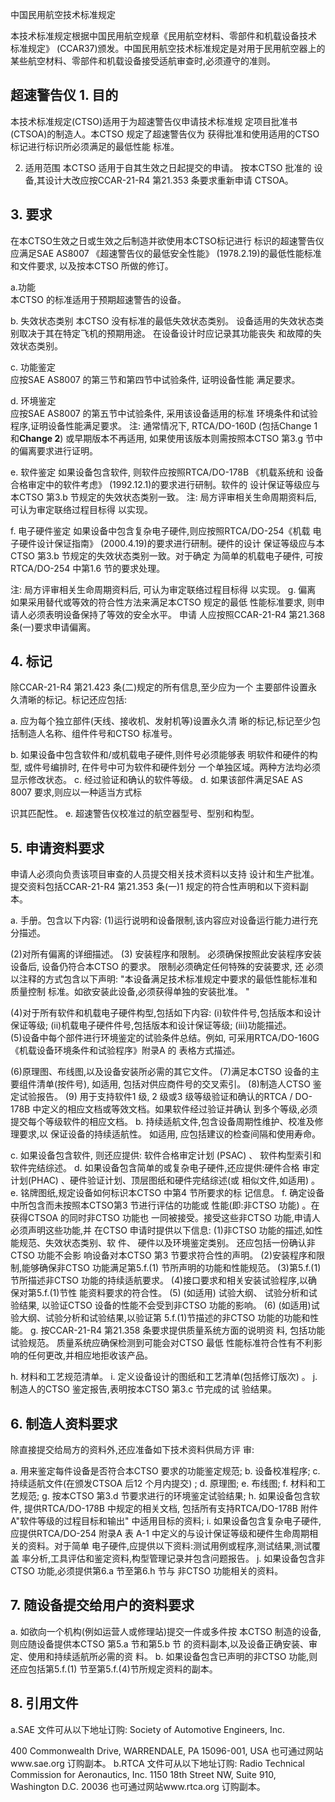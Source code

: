  
中国民用航空技术标准规定 
 
本技术标准规定根据中国民用航空规章《民用航空材料、零部件和机载设备技术
标准规定》
(CCAR37)颁发。中国民用航空技术标准规定是对用于民用航空器上的
某些航空材料、零部件和机载设备接受适航审查时,必须遵守的准则。 

## 超速警告仪 1. 目的

本技术标准规定(CTSO)适用于为超速警告仪申请技术标准规
定项目批准书(CTSOA)的制造人。本CTSO 规定了超速警告仪为
获得批准和使用适用的CTSO 标记进行标识所必须满足的最低性能 标准。 

2. 适用范围 
本CTSO 适用于自其生效之日起提交的申请。
按本CTSO 批准的
设备,其设计大改应按CCAR-21-R4 第21.353 条要求重新申请 CTSOA。 

## 3. 要求

在本CTSO生效之日或生效之后制造并欲使用本CTSO标记进行
标识的超速警告仪应满足SAE AS8007
《超速警告仪的最低安全性能》
(1978.2.19)的最低性能标准和文件要求,
以及按本CTSO 所做的修订。
 

a.功能  
本CTSO 的标准适用于预期超速警告的设备。 

b. 失效状态类别 
本CTSO 没有标准的最低失效状态类别。
设备适用的失效状态类
别取决于其在特定飞机的预期用途。
在设备设计时应记录其功能丧失
和故障的失效状态类别。 

c. 功能鉴定  
应按SAE AS8007 的第三节和第四节中试验条件,
证明设备性能
满足要求。 

d. 环境鉴定  
应按SAE AS8007 的第五节中试验条件,
采用该设备适用的标准
环境条件和试验程序,证明设备性能满足要求。 
注:
通常情况下, RTCA/DO-160D
(包括Change 1 和**Change 2**)
或早期版本不再适用,
如果使用该版本则需按照本CTSO 第3.g 节中
的偏离要求进行证明。 

e. 软件鉴定 
如果设备包含软件,
则软件应按照RTCA/DO-178B
《机载系统和
设备合格审定中的软件考虑》
(1992.12.1)的要求进行研制。软件的
设计保证等级应与本CTSO 第3.b 节规定的失效状态类别一致。 
注:
局方评审相关生命周期资料后,
可认为审定联络过程目标得
以实现。 

f. 电子硬件鉴定 
如果设备中包含复杂电子硬件,则应按照RTCA/DO-254《机载
电子硬件设计保证指南》
(2000.4.19)的要求进行研制。硬件的设计
保证等级应与本CTSO 第3.b 节规定的失效状态类别一致。对于确定
为简单的机载电子硬件,
可按RTCA/DO-254 中第1.6 节的要求处理。
 
注:
局方评审相关生命周期资料后,
可认为审定联络过程目标得
以实现。 
g. 偏离 如果采用替代或等效的符合性方法来满足本CTSO 规定的最低
性能标准要求,
则申请人必须表明设备保持了等效的安全水平。
申请
人应按照CCAR-21-R4 第21.368 条(一)要求申请偏离。 

## 4. 标记

除CCAR-21-R4 第21.423 条(二)规定的所有信息,至少应为一个
主要部件设置永久清晰的标记。标记还应包括: 

a. 应为每个独立部件(天线、接收机、发射机等)设置永久清
晰的标记,标记至少包括制造人名称、组件件号和CTSO 标准号。 

b. 如果设备中包含软件和/或机载电子硬件,则件号必须能够表
明软件和硬件的构型,
或件号编排时,
在件号中可为软件和硬件划分
一个单独区域。两种方法均必须显示修改状态。 c. 经过验证和确认的软件等级。 
d. 如果该部件满足SAE AS 8007 要求,则应以一种适当方式标

识其匹配性。 
e. 超速警告仪校准过的航空器型号、型别和构型。 

## 5. 申请资料要求

申请人必须向负责该项目审查的人员提交相关技术资料以支持
设计和生产批准。提交资料包括CCAR-21-R4 第21.353 条(一)1
规定的符合性声明和以下资料副本。 

a. 手册。包含以下内容: 
(1)运行说明和设备限制,该内容应对设备运行能力进行充
分描述。 

(2)对所有偏离的详细描述。 
(3)
安装程序和限制。
必须确保按照此安装程序安装设备后,
设备仍符合本CTSO 的要求。
限制必须确定任何特殊的安装要求,
还
必须以注释的方式包含以下声明: 
"本设备满足技术标准规定中要求的最低性能标准和质量控制
标准。如欲安装此设备,必须获得单独的安装批准。
" 

(4)对于所有软件和机载电子硬件构型,包括如下内容: 
(i)软件件号,包括版本和设计保证等级; 
(ii)机载电子硬件件号,包括版本和设计保证等级; 
(iii)功能描述。  
(5)设备中每个部件进行环境鉴定的试验条件总结。例如,
可采用RTCA/DO-160G《机载设备环境条件和试验程序》附录A 的
表格方式描述。 

(6)原理图、布线图,以及设备安装所必需的其它文件。 
(7)满足本CTSO 设备的主要组件清单(按件号), 如适用,
包括对供应商件号的交叉索引。 
(8)制造人CTSO 鉴定试验报告。 
(9)
用于支持软件1 级,
2 级或3 级等级验证和确认的RTCA 
/ DO-178B 中定义的相应文档或等效文档。如果软件经过验证并确认 到多个等级,必须提交每个等级软件的相应文档。 
b. 持续适航文件,包含设备周期性维护、校准及修理要求,以
保证设备的持续适航性。
如适用,
应包括建议的检查间隔和使用寿命。
 
c. 如果设备包含软件,
则还应提供:
软件合格审定计划
(PSAC)
、
软件构型索引和软件完结综述。 
d. 如果设备包含简单的或复杂电子硬件,还应提供:硬件合格
审定计划(PHAC)
、硬件验证计划、顶层图纸和硬件完结综述(或
相似文件,如适用)
。 
e. 铭牌图纸,规定设备如何标识本CTSO 中第4 节所要求的标
记信息。 
f. 确定设备中所包含而未按照本CTSO第3 节进行评估的功能或
性能(即:非CTSO 功能)
。在获得CTSOA 的同时非CTSO 功能也
一同被接受。接受这些非CTSO 功能,申请人必须声明这些功能,并
在CTSO 申请时提供以下信息: 
(1)非CTSO 功能的描述,如性能规范、失效状态类别、软
件、
硬件以及环境鉴定类别。
还应包括一份确认非CTSO 功能不会影
响设备对本CTSO 第3 节要求符合性的声明。 
(2)安装程序和限制,能够确保非CTSO 功能满足第5.f.(1)
节所声明的功能和性能规范。 
(3)第5.f.(1)节所描述非CTSO 功能的持续适航要求。 
(4)接口要求和相关安装试验程序,以确保对第5.f.(1)节性
能资料要求的符合性。 
(5)
(如适用)
试验大纲、
试验分析和试验结果,
以验证CTSO
设备的性能不会受到非CTSO 功能的影响。 
(6)
(如适用)试验大纲、试验分析和试验结果,以验证第
5.f.(1)节描述的非CTSO 功能的功能和性能。 
g. 按CCAR-21-R4 第21.358 条要求提供质量系统方面的说明资
料,
包括功能试验规范。
质量系统应确保检测到可能会对CTSO 最低
性能标准符合性有不利影响的任何更改,并相应地拒收该产品。 

h. 材料和工艺规范清单。 
i. 定义设备设计的图纸和工艺清单(包括修订版次)
。 
j. 制造人的CTSO 鉴定报告,表明按本CTSO 第3.c 节完成的试
验结果。 

## 6. 制造人资料要求

除直接提交给局方的资料外,还应准备如下技术资料供局方评
审: 

a. 用来鉴定每件设备是否符合本CTSO 要求的功能鉴定规范; 
b. 设备校准程序; 
c. 持续适航文件(在颁发CTSOA 后12 个月内提交)
; 
d. 原理图; 
e. 布线图; 
f. 材料和工艺规范; 
g. 按本CTSO 第3.d 节要求进行的环境鉴定试验结果; 
h. 如果设备包含软件,
提供RTCA/DO-178B 中规定的相关文档,
包括所有支持RTCA/DO-178B 附件A"软件等级的过程目标和输出"
中适用目标的资料; 
i. 如果设备包含复杂电子硬件,
应提供RTCA/DO-254 附录A 表
A-1 中定义的与设计保证等级和硬件生命周期相关的资料。对于简单
电子硬件,应提供以下资料:测试用例或程序,测试结果,测试覆盖
率分析,工具评估和鉴定资料,构型管理记录并包含问题报告。 
j. 如果设备包含非CTSO 功能,必须提供第6.a 节至第6.h 节与
非CTSO 功能相关的资料。 

## 7. 随设备提交给用户的资料要求

a. 如欲向一个机构(例如运营人或修理站)提交一件或多件按
本CTSO 制造的设备,则应随设备提供本CTSO 第5.a 节和第5.b 节
的资料副本,以及设备正确安装、审定、使用和持续适航所必需的资
料。 
b. 如果设备包含已声明的非CTSO 功能,则还应包括第5.f.(1)
节至第5.f.(4)节所规定资料的副本。 

## 8. 引用文件

a.SAE 文件可从以下地址订购: Society of Automotive Engineers, Inc. 

400 Commonwealth Drive, WARRENDALE, PA 15096-001, USA 也可通过网站www.sae.org 订购副本。 
b.RTCA 文件可从以下地址订购: 
Radio Technical Commission for Aeronautics, Inc. 1150 18th Street NW, Suite 910, Washington D.C. 20036 也可通过网站www.rtca.org 订购副本。 
 